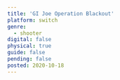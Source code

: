```yaml
---
title: 'GI Joe Operation Blackout'
platform: switch
genre:
  - shooter
digital: false
physical: true
guide: false
pending: false
posted: 2020-10-18
---
```

